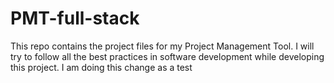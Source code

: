 # PMT-full-stack
This repo contains the project files for my Project Management Tool. I will try to follow all the best practices in software development while developing this project. I am doing this change as a test
